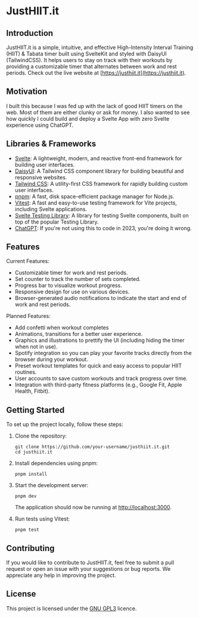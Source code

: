 # JustHIIT.it

## Introduction

JustHIIT.it is a simple, intuitive, and effective High-Intensity Interval Training (HIIT) & Tabata timer built using SvelteKit and styled with DaisyUI (TailwindCSS). It helps users to stay on track with their workouts by providing a customizable timer that alternates between work and rest periods. Check out the live website at [https://justhiit.it](https://justhiit.it).

## Motivation

I built this because I was fed up with the lack of good HIIT timers on the web. Most of them are either clunky or ask for money. I also wanted to see how quickly I could build and deploy a Svelte App with zero Svelte experience using ChatGPT.

## Libraries & Frameworks

- [Svelte](https://svelte.dev/): A lightweight, modern, and reactive front-end framework for building user interfaces.
- [DaisyUI](https://daisyui.com): A Tailwind CSS component library for building beautiful and responsive websites.
- [Tailwind CSS](https://tailwindcss.com/): A utility-first CSS framework for rapidly building custom user interfaces.
- [pnpm](https://pnpm.io/): A fast, disk space-efficient package manager for Node.js.
- [Vitest](https://github.com/vitest-dev/vitest): A fast and easy-to-use testing framework for Vite projects, including Svelte applications.
- [Svelte Testing Library](https://testing-library.com/docs/svelte-testing-library/intro): A library for testing Svelte components, built on top of the popular Testing Library.
- [ChatGPT](https://chat.openai.com): If you're not using this to code in 2023, you're doing it wrong.

## Features

Current Features:

- Customizable timer for work and rest periods.
- Set counter to track the number of sets completed.
- Progress bar to visualize workout progress.
- Responsive design for use on various devices.
- Browser-generated audio notifications to indicate the start and end of work and rest periods.

Planned Features:

- Add confetti when workout completes
- Animations, transitions for a better user experience.
- Graphics and illustrations to prettify the UI (including hiding the timer when not in use).
- Spotify integration so you can play your favorite tracks directly from the browser during your workout.
- Preset workout templates for quick and easy access to popular HIIT routines.
- User accounts to save custom workouts and track progress over time.
- Integration with third-party fitness platforms (e.g., Google Fit, Apple Health, Fitbit).

## Getting Started

To set up the project locally, follow these steps:

1. Clone the repository:

   ```
   git clone https://github.com/your-username/justhiit.it.git
   cd justhiit.it
   ```

2. Install dependencies using pnpm:

   ```
   pnpm install
   ```

3. Start the development server:

   ```
   pnpm dev
   ```

   The application should now be running at [http://localhost:3000](http://localhost:3000).

4. Run tests using Vitest:

   ```
   pnpm test
   ```

## Contributing

If you would like to contribute to JustHIIT.it, feel free to submit a pull request or open an issue with your suggestions or bug reports. We appreciate any help in improving the project.

## License

This project is licensed under the [GNU GPL3](https://www.gnu.org/licenses/gpl-3.0.en.html) licence.
